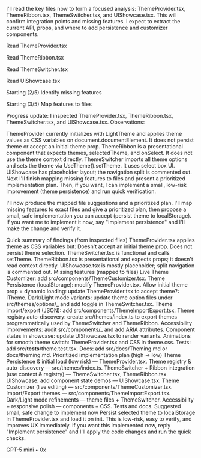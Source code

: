 I'll read the key files now to form a focused analysis: ThemeProvider.tsx, ThemeRibbon.tsx, ThemeSwitcher.tsx, and UIShowcase.tsx. This will confirm integration points and missing features. I expect to extract the current API, props, and where to add persistence and customizer components.

Read ThemeProvider.tsx

Read ThemeRibbon.tsx

Read ThemeSwitcher.tsx

Read UIShowcase.tsx

Starting (2/5) Identify missing features

Starting (3/5) Map features to files

Progress update: I inspected ThemeProvider.tsx, ThemeRibbon.tsx, ThemeSwitcher.tsx, and UIShowcase.tsx. Observations:

ThemeProvider currently initializes with LightTheme and applies theme values as CSS variables on document.documentElement. It does not persist theme or accept an initial theme prop.
ThemeRibbon is a presentational component that expects themes, selectedTheme, and onSelect. It does not use the theme context directly.
ThemeSwitcher imports all theme options and sets the theme via UseTheme().setTheme. It uses select box UI.
UIShowcase has placeholder layout; the navigation split is commented out.
Next I'll finish mapping missing features to files and present a prioritized implementation plan. Then, if you want, I can implement a small, low-risk improvement (theme persistence) and run quick verification.

I'll now produce the mapped file suggestions and a prioritized plan. I'll map missing features to exact files and give a prioritized plan, then propose a small, safe implementation you can accept (persist theme to localStorage). If you want me to implement it now, say "Implement persistence" and I'll make the change and verify it.

Quick summary of findings (from inspected files)
ThemeProvider.tsx applies theme as CSS variables but:
Doesn't accept an initial theme prop.
Does not persist theme selection.
ThemeSwitcher.tsx is functional and calls setTheme.
ThemeRibbon.tsx is presentational and expects props; it doesn't read context directly.
UIShowcase.tsx is mostly placeholder; split navigation is commented out.
Missing features (mapped to files)
Live Theme Customizer: add src/components/ThemeCustomizer.tsx.
Theme Persistence (localStorage): modify ThemeProvider.tsx.
Allow initial theme prop + dynamic loading: update ThemeProvider.tsx to accept theme?: ITheme.
Dark/Light mode variants: update theme option files under src/themes/options/_ and add toggle in ThemeSwitcher.tsx.
Theme import/export (JSON): add src/components/ThemeImportExport.tsx.
Theme registry auto-discovery: create src/themes/index.ts to export themes programmatically used by ThemeSwitcher and ThemeRibbon.
Accessibility improvements: audit src/components/_ and add ARIA attributes.
Component states in showcase: update UIShowcase.tsx to render variants.
Animations for smooth theme switch: ThemeProvider.tsx and CSS in theme.css.
Tests: add src/**tests**/theme.test.tsx.
Docs: add src/docs/Theming.md or docs/theming.md.
Prioritized implementation plan (high → low)
Theme Persistence & initial load (low risk) — ThemeProvider.tsx.
Theme registry & auto-discovery — src/themes/index.ts.
ThemeSwitcher + Ribbon integration (use context & registry) — ThemeSwitcher.tsx, ThemeRibbon.tsx.
UIShowcase: add component state demos — UIShowcase.tsx.
Theme Customizer (live editing) — src/components/ThemeCustomizer.tsx.
Import/Export themes — src/components/ThemeImportExport.tsx.
Dark/Light mode refinements — theme files + ThemeSwitcher.
Accessibility + responsive polish — components + CSS.
Tests and docs.
Suggested small, safe change to implement now
Persist selected theme to localStorage in ThemeProvider.tsx and load it on init. This is low-risk, easy to verify, and improves UX immediately.
If you want this implemented now, reply "Implement persistence" and I'll apply the code changes and run the quick checks.

GPT-5 mini • 0x
